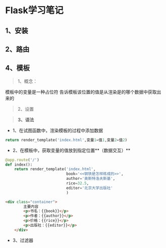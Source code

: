 # Flask学习笔记

## 1、安装

## 2、路由

## 4、模板

> 1、概念：

模板中的变量是一种占位符 告诉模板该位置的值是从渲染是的哪个数据中获取出来的

> 2、设置

> **3、语法**

- 1、在试图函数中，渲染模板的过程中添加数据

```python
return render_template('index.html',变量1=值1,变量2=值2)
```

- 2、在模板中，获取变量的值放到指定位置**（数据交互）**

```python
@app.route('/')
def index():
    return render_template('index.html',
                           book='<<钢铁是怎样练成的>>',
                           author='奥斯特洛夫斯基',
                           rice=32.5,
                           editor='北京大学出版社'
                           )
```

```html
<div class="container">
        主要内容
        <p>书名：{{book}}</p>
        <p>作者：{{author}}</p>
        <p>价格：{{rice}}</p>
        <p>出版社：{{editor}}</p>
    </div>
```

- 3、过滤器

